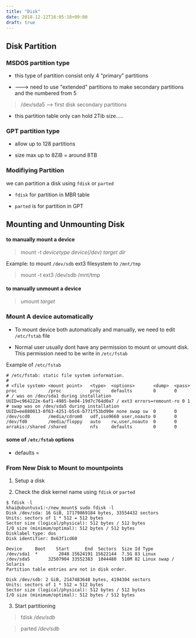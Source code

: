 ```yaml
---
title: "Disk"
date: 2018-12-12T16:05:18+09:00
draft: true
---
```



## Disk Partition

### MSDOS partition type

* this type of partition consist only 4 "primary" partitions

* ---> need to use "extended" partitions to make secondary partitions and the numbered  from 5

> /dev/sda5 --> first disk secondary partitions

* this partition table only can hold 2Tib size.....

### GPT partition type

* allow up to 128 partitions

* size max up to 8ZiB = around 8TB

### Modifiying Partition

we can partition a disk using `fdisk` or `parted`

* `fdisk` for partition in MBR table

* `parted` is for partition in GPT


## Mounting and Unmounting Disk

#### to manually mount a device 

> mount -t *devicetype* *device(/dev)* *target dir*

Example:
to mount `/dev/sdb` ext3 filesystem to `/mnt/tmp`

> mount -t ext3 /dev/sdb /mnt/tmp

#### to manually unmount a device

> umount *target*


### Mount A device automatically

* To mount device both automatically and manually, we need to edit `/etc/fstab` file

* Normal user usually dont have any permission to mount or umount disk. 
This permission need to be write in `/etc/fstab`

Example of `/etc/fstab`
```
# /etc/fstab: static file system information.
#
# <file system> <mount point>   <type>  <options>       <dump>  <pass>
proc            /proc           proc    defaults        0       0
# / was on /dev/sda1 during installation
UUID=c964222e-6af1-4985-be04-19d7c764d0a7 / ext3 errors=remount-ro 0 1
# swap was on /dev/sda5 during installation
UUID=ee880013-0f63-4251-b5c6-b771f53bd90e none swap sw  0       0
/dev/scd0       /media/cdrom0   udf,iso9660 user,noauto 0       0
/dev/fd0        /media/floppy   auto    rw,user,noauto  0       0
arrakis:/shared /shared         nfs     defaults        0       0
```
#### some of `/etc/fstab` **options**

* defaults = 


### From New Disk to Mount to mountpoints 

1. Setup a disk

2. Check the disk kernel name using `fdisk` or `parted`
```
$ fdisk -l
khai@ubuntusv1:~/new_mount$ sudo fdisk -l                                     
Disk /dev/sda: 16 GiB, 17179869184 bytes, 33554432 sectors                    
Units: sectors of 1 * 512 = 512 bytes
Sector size (logical/physical): 512 bytes / 512 bytes                         
I/O size (minimum/optimal): 512 bytes / 512 bytes                             
Disklabel type: dos
Disk identifier: 0x63f1cd60

Device     Boot    Start      End  Sectors  Size Id Type                      
/dev/sda1  *        2048 15624191 15622144  7.5G 83 Linux                     
/dev/sda5       32507904 33552383  1044480  510M 82 Linux swap / Solaris      
Partition table entries are not in disk order.                                

Disk /dev/sdb: 2 GiB, 2147483648 bytes, 4194304 sectors                       
Units: sectors of 1 * 512 = 512 bytes
Sector size (logical/physical): 512 bytes / 512 bytes                         
I/O size (minimum/optimal): 512 bytes / 512 bytes                             

```
3. Start partitioning

> fdisk */dev/sdb*

> parted */dev/sdb*




